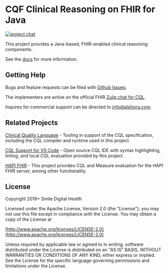 # CQF Clinical Reasoning on FHIR for Java

[![project chat](https://img.shields.io/badge/zulip-join_chat-brightgreen.svg)](https://chat.fhir.org/#narrow/stream/179220-cql)

This project provides a Java-based, FHIR-enabled clinical reasoning components.

See the [docs](https://www.cqframework.org/clinical-reasoning/) for more information.

## Getting Help

Bugs and feature requests can be filed with [Github Issues](https://github.com/cqframework/clinical-reasoning/issues).

The implementers are active on the official FHIR [Zulip chat for CQL](https://chat.fhir.org/#narrow/stream/179220-cql).

Inquires for commercial support can be directed to [info@alphora.com](info@alphora.com).

## Related Projects

[Clinical Quality Language](https://github.com/cqframework/clinical_quality_language) - Tooling in support of the CQL specification, including the CQL compiler and runtime used in this project.

[CQL Support for VS Code](https://marketplace.visualstudio.com/items?itemName=cqframework.cql) - Open source CQL IDE with syntax highlighting, linting, and local CQL evaluation provided by this project.

[HAPI FHIR](https://github.com/hapifhir/hapi-fhir) - This project provides CQL and Measure evaluation for the HAPI FHIR server, among other functionality.

## License

Copyright 2019+ Smile Digital Health

Licensed under the Apache License, Version 2.0 (the "License");
you may not use this file except in compliance with the License.
You may obtain a copy of the License at

[http://www.apache.org/licenses/LICENSE-2.0](http://www.apache.org/licenses/LICENSE-2.0)

Unless required by applicable law or agreed to in writing, software
distributed under the License is distributed on an "AS IS" BASIS,
WITHOUT WARRANTIES OR CONDITIONS OF ANY KIND, either express or implied.
See the License for the specific language governing permissions and
limitations under the License.

